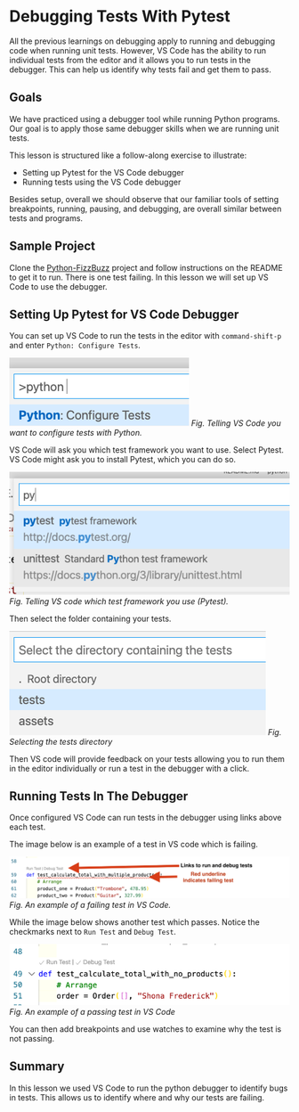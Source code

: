 # Debugging Tests With Pytest


All the previous learnings on debugging apply to running and debugging code when running unit tests. However, VS Code has the ability to run individual tests from the editor and it allows you to run tests in the debugger.  This can help us identify why tests fail and get them to pass.

## Goals

We have practiced using a debugger tool while running Python programs. Our goal is to apply those same debugger skills when we are running unit tests.

This lesson is structured like a follow-along exercise to illustrate:

- Setting up Pytest for the VS Code debugger
- Running tests using the VS Code debugger

Besides setup, overall we should observe that our familiar tools of setting breakpoints, running, pausing, and debugging, are overall similar between tests and programs.

## Sample Project

Clone the [Python-FizzBuzz](https://github.com/adagold/python-fizzbuzz) project and follow instructions on the README to get it to run.  There is one test failing.  In this lesson we will set up VS Code to use the debugger.

## Setting Up Pytest for VS Code Debugger

You can set up VS Code to run the tests in the editor with `command-shift-p` and enter `Python: Configure Tests`.  

![configure tests](../assets/vs-code-debugger/python-configure-tests.png)
*Fig. Telling VS Code you want to configure tests with Python.*


VS Code will ask you which test framework you want to use.  Select Pytest.  VS Code might ask you to install Pytest, which you can do so.

![Select Test framework to use](../assets/vs-code-debugger/select-pytest.png)
*Fig. Telling VS code which test framework you use (Pytest).*

Then select the folder containing your tests.

![Select the tests folder](../assets/vs-code-debugger/select-tests-dir.png)
*Fig. Selecting the tests directory*

Then VS code will provide feedback on your tests allowing you to run them in the editor individually or run a test in the debugger with a click.

## Running Tests In The Debugger

Once configured VS Code can run tests in the debugger using links above each test.

The image below is an example of a test in VS code which is failing.

![Failing test](../assets/vs-code-debugger/failing-test-vs-code.png)
*Fig. An example of a failing test in VS Code.*

While the image below shows another test which passes.  Notice the checkmarks next to `Run Test` and `Debug Test`.

![Passing test](../assets/vs-code-debugger/passing-test-vs-code.png)
*Fig. An example of a passing test in VS Code*

You can then add breakpoints and use watches to examine why the test is not passing.

## Summary

In this lesson we used VS Code to run the python debugger to identify bugs in tests.  This allows us to identify where and why our tests are failing.  
